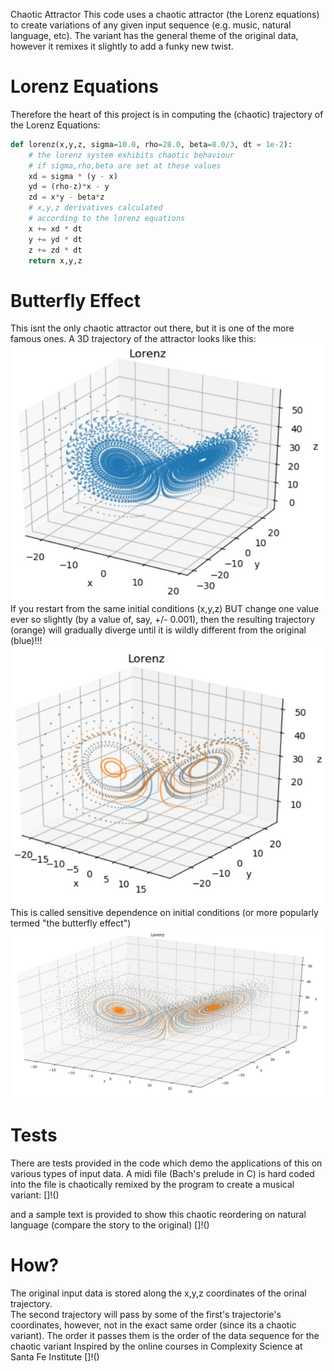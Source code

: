  Chaotic Attractor
This code uses a chaotic attractor (the Lorenz equations) to create variations of any given input sequence (e.g. music, natural language, etc).  The variant has the general theme of the original data, however it remixes it slightly to add a funky new twist.  

# Lorenz Equations
Therefore the heart of this project is in computing the (chaotic) trajectory of the Lorenz Equations:

```python
def lorenz(x,y,z, sigma=10.0, rho=28.0, beta=8.0/3, dt = 1e-2):
    # the lorenz system exhibits chaotic behaviour     
    # if sigma,rho,beta are set at these values
    xd = sigma * (y - x)
    yd = (rho-z)*x - y
    zd = x*y - beta*z
    # x,y,z derivatives calculated 
    # according to the lorenz equations
    x += xd * dt
    y += yd * dt
    z += zd * dt 
    return x,y,z
```

# Butterfly Effect
This isnt the only chaotic attractor out there, but it is one of the more famous ones. 
A 3D trajectory of the attractor looks like this:
![](https://raw.githubusercontent.com/mohammedterry/chaotic-attractor/master/screenshots/lorenz.jpg)
If you restart from the same initial conditions (x,y,z) BUT change one value ever so slightly (by a value of, say, +/- 0.001),
then the resulting trajectory (orange) will gradually diverge until it is wildly different from the original (blue)!!!
![](https://raw.githubusercontent.com/mohammedterry/chaotic-attractor/master/screenshots/butterfly%20effect.jpg)
This is called sensitive dependence on initial conditions (or more popularly termed "the butterfly effect")
![](https://raw.githubusercontent.com/mohammedterry/chaotic-attractor/master/screenshots/butterfly%20effect%202.jpg)

# Tests
There are tests provided in the code which demo the applications of this on various types of input data. 
A midi file (Bach's prelude in C) is hard coded into the file
is chaotically remixed by the program to create a musical variant:
[]!()

and a sample text is provided to show this chaotic reordering on natural language
(compare the story to the original)
[]!()

# How?
The original input data is stored along the x,y,z coordinates of the orinal trajectory.  
The second trajectory will pass by some of the first's trajectorie's coordinates, 
however, not in the exact same order (since its a chaotic variant).
The order it passes them is the order of the data sequence for the chaotic variant
Inspired by the online courses in Complexity Science at Santa Fe Institute
[]!()
